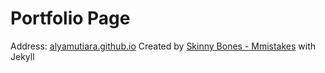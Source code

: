 # Portfolio Page
Address: [alyamutiara.github.io](https://alyamutiara.github.io)
Created by [Skinny Bones - Mmistakes](https://mmistakes.github.io/jekyll-theme-skinny-bones/) with Jekyll
